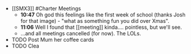 - [[SMX3]] #Charter Meetings
	- **10:47** Oh god this feelings like the first week of school (thanks Josh for that image) - "what as something fun you did over Xmas".
	- **11:06** Well I found that [[meeting]] kinda.... pointless, but we'll see.
	- ...and all meetings cancelled (for now). The LOLs.
- TODO Post Mum her coffee cards
- TODO Clea